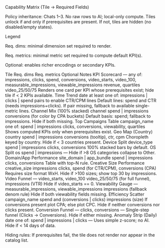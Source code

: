 Capability Matrix (Tile → Required Fields)

Policy inheritance: Chats 1–3. No raw rows to AI; local-only compute. Tiles unlock if and only if prerequisites are present. If not, tiles are hidden (no disabled/empty states).

Legend

Req. dims: minimal dimension set required to render.

Req. metrics: minimal metric set required to compute default KPI(s).

Optional: enables richer encodings or secondary KPIs.

Tile	Req. dims	Req. metrics	Optional	Notes
KPI Scorecard	—	any of: impressions, clicks, spend, conversions, video_starts, video_100, measurable_impressions, viewable_impressions	revenue, quartiles video_25/50/75	Renders one card per KPI whose prerequisites exist; hide tile if < 2 KPIs available.
Time Trend	date	at least one of: impressions | clicks | spend	pairs to enable CTR/CPM lines	Default lines: spend and CTR (needs impressions+clicks). If pair missing, fallback to available single-metric lines.
Channel Mix (100% stacked)	channel	spend | impressions	conversions (for color by CPA buckets)	Default basis: spend; fallback to impressions. Hide if both missing.
Top Campaigns Table	campaign_name	one of: spend | impressions	clicks, conversions, viewability, quartiles	Shows computed KPIs only when prerequisites exist.
Geo Map (Country)	country	spend | impressions	conversions (tooltip), ctr, cpm	Choropleth keyed by country. Hide if < 3 countries present.
Device Split	device_type	spend | impressions	clicks, conversions	100% stacked bars by default.
OS Split	os	spend | impressions	—	Hide if >8 OS categories collapse to Other.
Domain/App Performance	site_domain | app_bundle	spend | impressions	clicks, conversions	Table with top-N rule.
Creative Size Performance	creative_size	impressions	clicks, spend (for CTR/CPM), conversions (CPA)	Requires size format WxH. Hide if >100 sizes; show top 30 by impressions.
Video Funnel	—	video_starts, video_100	video_25/50/75 (for full funnel), impressions (VTR)	Hide if video_starts == 0.
Viewability Gauge	—	measurable_impressions, viewable_impressions	impressions (fallback denom rule)	Hide if both viewability fields missing.
Efficiency Scatter	campaign_name	spend and (conversions | clicks)	impressions (size)	If conversions present plot CPA; else plot CPC. Hide if neither conversions nor clicks present.
Conversion Funnel	—	clicks, conversions	—	Single-step funnel (Clicks → Conversions). Hide if either missing.
Anomaly Strip (Daily)	date	one of: spend | impressions | clicks	—	Uses simple z-score; no AI. Hide if < 14 days of data.

Hiding rules: If prerequisites fail, the tile does not render nor appear in the catalog list.
